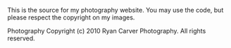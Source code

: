 This is the source for my photography website. You may use the code, but
please respect the copyright on my images.

Photography Copyright (c) 2010 Ryan Carver Photography. All rights reserved.